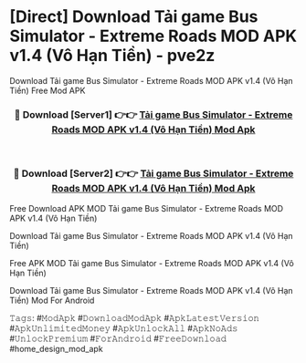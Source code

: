 # [Direct] Download Tải game Bus Simulator - Extreme Roads MOD APK v1.4 (Vô Hạn Tiền) - pve2z
Download Tải game Bus Simulator - Extreme Roads MOD APK v1.4 (Vô Hạn Tiền) Free Mod APK

<div align="center">
<h3>🔴 Download [Server1] 👉👉 <a href="https://apk-comot.site?title=Tải_game_Bus_Simulator_-_Extreme_Roads_MOD_APK_v1.4_(Vô_Hạn_Tiền)">Tải game Bus Simulator - Extreme Roads MOD APK v1.4 (Vô Hạn Tiền) Mod Apk</a></h3><br>

<h3>🔴 Download [Server2] 👉👉 <a href="https://apk-comot.site?title=Tải_game_Bus_Simulator_-_Extreme_Roads_MOD_APK_v1.4_(Vô_Hạn_Tiền)">Tải game Bus Simulator - Extreme Roads MOD APK v1.4 (Vô Hạn Tiền) Mod Apk</a></h3>
</div>


Free Download APK MOD Tải game Bus Simulator - Extreme Roads MOD APK v1.4 (Vô Hạn Tiền)

Download Tải game Bus Simulator - Extreme Roads MOD APK v1.4 (Vô Hạn Tiền) 

Free APK MOD Tải game Bus Simulator - Extreme Roads MOD APK v1.4 (Vô Hạn Tiền) 

Download Tải game Bus Simulator - Extreme Roads MOD APK v1.4 (Vô Hạn Tiền) Mod For Android

𝚃𝚊𝚐𝚜: #𝙼𝚘𝚍𝙰𝚙𝚔 #𝙳𝚘𝚠𝚗𝚕𝚘𝚊𝚍𝙼𝚘𝚍𝙰𝚙𝚔 #𝙰𝚙𝚔𝙻𝚊𝚝𝚎𝚜𝚝𝚅𝚎𝚛𝚜𝚒𝚘𝚗 #𝙰𝚙𝚔𝚄𝚗𝚕𝚒𝚖𝚒𝚝𝚎𝚍𝙼𝚘𝚗𝚎𝚢 #𝙰𝚙𝚔𝚄𝚗𝚕𝚘𝚌𝚔𝙰𝚕𝚕 #𝙰𝚙𝚔𝙽𝚘𝙰𝚍𝚜 #𝚄𝚗𝚕𝚘𝚌𝚔𝙿𝚛𝚎𝚖𝚒𝚞𝚖 #𝙵𝚘𝚛𝙰𝚗𝚍𝚛𝚘𝚒𝚍 #𝙵𝚛𝚎𝚎𝙳𝚘𝚠𝚗𝚕𝚘𝚊𝚍 #home_design_mod_apk